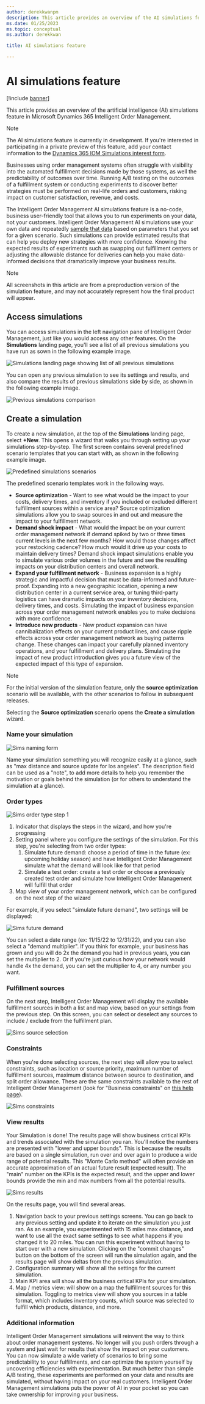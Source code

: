```yaml
---
author: derekkwanpm
description: This article provides an overview of the AI simulations feature in Microsoft Dynamics 365 Intelligent Order Management.
ms.date: 01/25/2023
ms.topic: conceptual
ms.author: derekkwan

title: AI simulations feature

---
```


# AI simulations feature

[!include [banner](includes/banner.md)]

This article provides an overview of the artificial intelligence (AI) simulations feature in Microsoft Dynamics 365 Intelligent Order Management.

> [!NOTE]
> The AI simulations feature is currently in development. If you're interested in participating in a private preview of this feature, add your contact information to the [Dynamics 365 IOM Simulations interest form](https://forms.office.com/Pages/ResponsePage.aspx?id=v4j5cvGGr0GRqy180BHbR7PfTHWf5-FKvJrqC3rlH_NUMENXVVdFWlNKWEtDR082NEFVVE5VRjVZTi4u).

Businesses using order management systems often struggle with visibility into the automated fulfillment decisions made by those systems, as well the predictability of outcomes over time. Running A/B testing on the outcomes of a fulfillment system or conducting experiments to discover better strategies must be performed on real-life orders and customers, risking impact on customer satisfaction, revenue, and costs.

The Intelligent Order Management AI simulations feature is a no-code, business user-friendly tool that allows you to run experiments on your data, not your customers. Intelligent Order Management AI simulations use your own data and repeatedly [sample that data](https://en.wikipedia.org/wiki/Monte_Carlo_method) based on parameters that you set for a given scenario. Such simulations can provide estimated results that can help you deploy new strategies with more confidence. Knowing the expected results of experiments such as swapping out fulfillment centers or adjusting the allowable distance for deliveries can help you make data-informed decisions that dramatically improve your business results.

> [!NOTE]
> All screenshots in this article are from a preproduction version of the simulation feature, and may not accurately represent how the final product will appear.

## Access simulations

You can access simulations in the left navigation pane of Intelligent Order Management, just like you would access any other features. On the **Simulations** landing page, you'll see a list of all previous simulations you have run as sown in the following example image. 

![Simulations landing page showing list of all previous simulations](media/sims_landing.png)

You can open any previous simulation to see its settings and results, and also compare the results of previous simulations side by side, as shown in the following example image.

![Previous simulations comparison](media/sims_compare.png)

## Create a simulation

To create a new simulation, at the top of the **Simulations** landing page, select **+New**. This opens a wizard that walks you through setting up your simulations step-by-step. The first screen contains several predefined scenario templates that you can start with, as shown in the following example image.

![Predefined simulations scenarios](media/sims_scenarios.png)

The predefined scenario templates work in the following ways.

- **Source optimization** - Want to see what would be the impact to your costs, delivery times, and inventory if you included or excluded different fulfillment sources within a service area? Source optimization simulations allow you to swap sources in and out and measure the impact to your fulfillment network. 
- **Demand shock impact** - What would the impact be on your current order management network if demand spiked by two or three times current levels in the next few months? How would those changes affect your restocking cadence? How much would it drive up your costs to maintain delivery times? Demand shock impact simulations enable you to simulate various order volumes in the future and see the resulting impacts on your distribution centers and overall network. 
- **Expand your fulfillment network** - Business expansion is a highly strategic and impactful decision that must be data-informed and future-proof. Expanding into a new geographic location, opening a new distribution center in a current service area, or tuning third-party logistics can have dramatic impacts on your inventory decisions, delivery times, and costs. Simulating the impact of business expansion across your order management network enables you to make decisions with more confidence.  
- **Introduce new products** - New product expansion can have cannibalization effects on your current product lines, and cause ripple effects across your order management network as buying patterns change. These changes can impact your carefully planned inventory operations, and your fulfillment and delivery plans. Simulating the impact of new product introduction gives you a future view of the expected impact of this type of expansion. 

> [!NOTE]
> For the initial version of the simulation feature, only the **source optimization** scenario will be available, with the other scenarios to follow in subsequent releases. 

Selecting the **Source optimization** scenario opens the **Create a simulation** wizard.

### Name your simulation

![Sims naming form](media/sim_name.png)

Name your simulation something you will recognize easily at a glance, such as "max distance and source update for los angeles". The description field can be used as a "note", to add more details to help you remember the motivation or goals behind the simulation (or for others to understand the simulation at a glance). 

### Order types

![Sims order type step 1](media/sims_order_type1.png)

1. Indicator that displays the steps in the wizard, and how you're progressing
2. Setting panel where you configure the settings of the simulation. For this step, you're selecting from two order types: 
    1. Simulate future demand: choose a period of time in the future (ex: upcoming holiday season) and have Intelligent Order Management simulate what the demand will look like for that period
    2. Simulate a test order: create a test order or choose a previously created test order and simulate how Intelligent Order Management will fulfill that order
3. Map view of your order management network, which can be configured on the next step of the wizard 

For example, if you select "simulate future demand", two settings will be displayed:

![Sims future demand](media/sims_future_demand.png)

You can select a date range (ex: 11/15/22 to 12/31/22), and you can also select a "demand multiplier". If you think for example, your business has grown and you will do 2x the demand you had in previous years, you can set the multiplier to 2. Or if you're just curious how your network would handle 4x the demand, you can set the multiplier to 4, or any number you want.

### Fulfillment sources

On the next step, Intelligent Order Management will display the available fulfillment sources in both a list and map view, based on your settings from the previous step. On this screen, you can select or deselect any sources to include / exclude from the fulfillment plan.

![Sims source selection](media/sims_sources.png)

### Constraints

When you're done selecting sources, the next step will allow you to select constraints, such as location or source priority, maximum number of fulfillment sources, maximum distance between source to destination, and split order allowance. These are the same constraints available to the rest of Intelligent Order Management (look for "Business constraints" on [this help page](ifo.md)). 

![Sims constraints](media/sims_constraints.png)

### View results

Your Simulation is done! The results page will show business critical KPIs and trends associated with the simulation you ran. You'll notice the numbers are presented with "lower and upper bounds". This is because the results are based on a single simulation, run over and over again to produce a wide range of potential results. This "Monte Carlo method" will often provide an accurate approximation of an actual future result (expected result). The "main" number on the KPIs is the expected result, and the upper and lower bounds provide the min and max numbers from all the potential results. 

![Sims results](media/sims_results.png)

On the results page, you will find several areas.

1. Navigation back to your previous settings screens. You can go back to any previous setting and update it to iterate on the simulation you just ran. As an example, you experimented with 15 miles max distance, and want to use all the exact same settings to see what happens if you changed it to 20 miles. You can run this experiment without having to start over with a new simulation. Clicking on the "commit changes" button on the bottom of the screen will run the simulation again, and the results page will show deltas from the previous simulation.
2. Configuration summary will show all the settings for the current simulation.
3. Main KPI area will show all the business critical KPIs for your simulation.
4. Map / metrics view: will show on a map the fulfillment sources for this simulation. Toggling to metrics view will show you sources in a table format, which includes inventory counts, which source was selected to fulfill which products, distance, and more.

### Additional information

Intelligent Order Management simulations will reinvent the way to think about order management systems. No longer will you push orders through a system and just wait for results that show the impact on your customers. You can now simulate a wide variety of scenarios to bring some predictability to your fulfillments, and can optimize the system yourself by uncovering efficiencies with experimentation. But much better than simple A/B testing, these experiments are performed on your data and results are simulated, without having impact on your real customers. Intelligent Order Management simulations puts the power of AI in your pocket so you can take ownership for improving your business.




